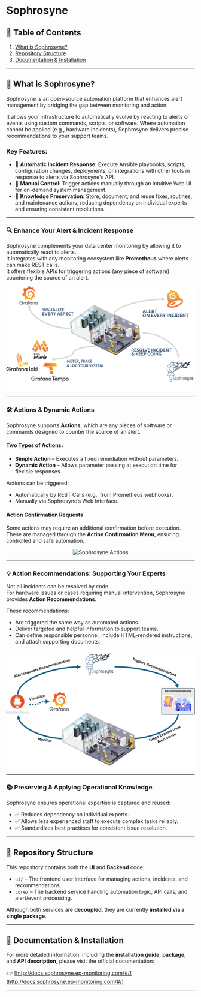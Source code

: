 # Sophrosyne

## 📑 Table of Contents
1. [What is Sophrosyne?](#-what-is-sophrosyne)
2. [Repository Structure](#-repository-structure)
3. [Documentation & Installation](#-documentation--installation)

---

## 🚀 What is Sophrosyne?

Sophrosyne is an open-source automation platform that enhances alert management by bridging the gap between monitoring and action.

It allows your infrastructure to automatically evolve by reacting to alerts or events using custom commands, scripts, or software. Where automation cannot be applied (e.g., hardware incidents), Sophrosyne delivers precise recommendations to your support teams.

### Key Features:
- 🔹 **Automatic Incident Response**: Execute Ansible playbooks, scripts, configuration changes, deployments, or integrations with other tools in response to alerts via Sophrosyne's API.  
- 🔹 **Manual Control**: Trigger actions manually through an intuitive Web UI for on-demand system management.  
- 🔹 **Knowledge Preservation**: Store, document, and reuse fixes, routines, and maintenance actions, reducing dependency on individual experts and ensuring consistent resolutions.

---

### 🔍 Enhance Your Alert & Incident Response

Sophrosyne complements your data center monitoring by allowing it to automatically react to alerts.  
It integrates with any monitoring ecosystem like **Prometheus** where alerts can make REST calls.  
It offers flexible APIs for triggering actions (any piece of software) countering the source of an alert.

<div style="text-align: center"> 
  <img title="Monitoring Sophrosyne" alt="Monitoring Sophrosyne" src="./ui/public/GENERAL_ARCHITECTURE.png" style="max-height:50vh"> 
</div>

---

### 🛠️ Actions & Dynamic Actions

Sophrosyne supports **Actions**, which are any pieces of software or commands designed to counter the source of an alert.

#### Two Types of Actions:
- **Simple Action** – Executes a fixed remediation without parameters.  
- **Dynamic Action** – Allows parameter passing at execution time for flexible responses.

Actions can be triggered:
- Automatically by REST Calls (e.g., from Prometheus webhooks).  
- Manually via Sophrosyne’s Web Interface.

#### Action Confirmation Requests
Some actions may require an additional confirmation before execution.  
These are managed through the **Action Confirmation Menu**, ensuring controlled and safe automation.

<div style="text-align: center"> 
  <img src="./ui/public/SOPHROSYNE_ACTIONS.pngg" alt="Sophrosyne Actions" style="max-height:50vh"> 
</div>

---

### 💡 Action Recommendations: Supporting Your Experts

Not all incidents can be resolved by code.  
For hardware issues or cases requiring manual intervention, Sophrosyne provides **Action Recommendations**.

These recommendations:
- Are triggered the same way as automated actions.  
- Deliver targeted and helpful information to support teams.  
- Can define responsible personnel, include HTML-rendered instructions, and attach supporting documents.

<div style="text-align: center"> 
  <img src="./ui/public/SOPHROSYNE_RECOMMENDATIONS.png" alt="Sophrosyne Recommendations" style="max-height:50vh"> 
</div>

---

### 📚 Preserving & Applying Operational Knowledge

Sophrosyne ensures operational expertise is captured and reused:
- ✅ Reduces dependency on individual experts.  
- ✅ Allows less experienced staff to execute complex tasks reliably.  
- ✅ Standardizes best practices for consistent issue resolution.

---

## 📂 Repository Structure

This repository contains both the **UI** and **Backend** code:

- `ui/` – The frontend user interface for managing actions, incidents, and recommendations.  
- `core/` – The backend service handling automation logic, API calls, and alert/event processing.  

Although both services are **decoupled**, they are currently **installed via a single package**.

---

## 📖 Documentation & Installation

For more detailed information, including the **installation guide**, **package**, and **API description**, please visit the official documentation:

👉 [http://docs.sophrosyne.ep-monitoring.com/#/](http://docs.sophrosyne.ep-monitoring.com/#/)

---
